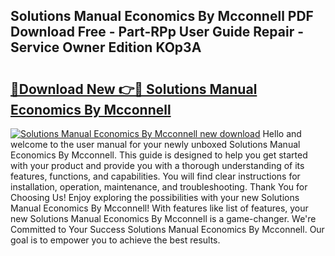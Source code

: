 ## Solutions Manual Economics By Mcconnell PDF Download Free - Part-RPp User Guide Repair - Service Owner Edition KOp3A

# <h2><a href="http://bc68807.oget.top/?id=Solutions+Manual+Economics+By+Mcconnell">🔗Download New 👉🔴 Solutions Manual Economics By Mcconnell</a></h2>

[![Solutions Manual Economics By Mcconnell new download](https://i.imgur.com/5g1atiW.png)](http://bc68807.oget.top/?id=Solutions+Manual+Economics+By+Mcconnell)
Hello and welcome to the user manual for your newly unboxed Solutions Manual Economics By Mcconnell. This guide is designed to help you get started with your product and provide you with a thorough understanding of its features, functions, and capabilities. You will find clear instructions for installation, operation, maintenance, and troubleshooting. Thank You for Choosing Us! Enjoy exploring the possibilities with your new Solutions Manual Economics By Mcconnell! With features like list of features, your new Solutions Manual Economics By Mcconnell is a game-changer. We're Committed to Your Success Solutions Manual Economics By Mcconnell. Our goal is to empower you to achieve the best results.
